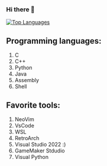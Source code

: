 ### Hi there 👋


[![Top Languages](https://github-readme-stats.vercel.app/api/top-langs/?username=JoseCutileiro&layout=compact&theme=dark&langs_count=8)](https://github.com/anuraghazra/github-readme-stats)

## Programming languages: 

1. C
2. C++
3. Python
4. Java
5. Assembly
6. Shell

## Favorite tools:

1. NeoVim 
2. VsCode
3. WSL
4. RetroArch
5. Visual Studio 2022 :)
6. GameMaker Stdudio
7. Visual Python
